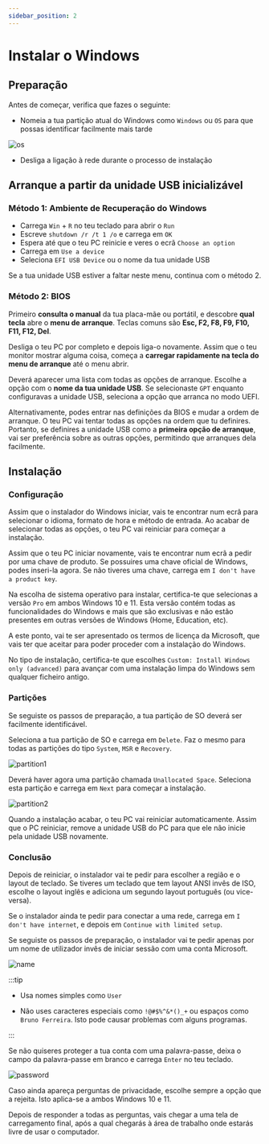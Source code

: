 ```yaml
---
sidebar_position: 2
---
```


# Instalar o Windows

## Preparação

Antes de começar, verifica que fazes o seguinte:

- Nomeia a tua partição atual do Windows como `Windows` ou `OS` para que possas identificar facilmente mais tarde

![os](./assets/os.png)

- Desliga a ligação à rede durante o processo de instalação

## Arranque a partir da unidade USB inicializável

### Método 1: Ambiente de Recuperação do Windows

- Carrega `Win` + `R` no teu teclado para abrir o `Run`
- Escreve `shutdown /r /t 1 /o` e carrega em `OK`
- Espera até que o teu PC reinicie e veres o ecrã `Choose an option`
- Carrega em `Use a device`
- Seleciona `EFI USB Device` ou o nome da tua unidade USB

Se a tua unidade USB estiver a faltar neste menu, continua com o método 2.

### Método 2: BIOS

Primeiro **consulta o manual** da tua placa-mãe ou portátil, e descobre **qual tecla** abre o **menu de arranque**. Teclas comuns são **Esc, F2, F8, F9, F10, F11, F12, Del**.

Desliga o teu PC por completo e depois liga-o novamente. Assim que o teu monitor mostrar alguma coisa, começa a **carregar rapidamente na tecla do menu de arranque** até o menu abrir.

Deverá aparecer uma lista com todas as opções de arranque. Escolhe a opção com o **nome da tua unidade USB**. Se selecionaste `GPT` enquanto configuravas a unidade USB, seleciona a opção que arranca no modo UEFI.

Alternativamente, podes entrar nas definições da BIOS e mudar a ordem de arranque. O teu PC vai tentar todas as opções na ordem que tu definires. Portanto, se definires a unidade USB como a **primeira opção de arranque**, vai ser preferência sobre as outras opções, permitindo que arranques dela facilmente.

## Instalação

### Configuração

Assim que o instalador do Windows iniciar, vais te encontrar num ecrâ para selecionar o idioma, formato de hora e método de entrada. Ao acabar de selecionar todas as opções, o teu PC vai reiniciar para começar a instalação.

Assim que o teu PC iniciar novamente, vais te encontrar num ecrã a pedir por uma chave de produto. Se possuires uma chave oficial de Windows, podes inseri-la agora. Se não tiveres uma chave, carrega em `I don't have a product key`.

Na escolha de sistema operativo para instalar, certifica-te que selecionas a versão `Pro` em ambos Windows 10 e 11. Esta versão contém todas as funcionalidades do Windows e mais que são exclusivas e não estão presentes em outras versões de Windows (Home, Education, etc).

A este ponto, vai te ser apresentado os termos de licença da Microsoft, que vais ter que aceitar para poder proceder com a instalação do Windows.

No tipo de instalação, certifica-te que escolhes `Custom: Install Windows only (advanced)` para avançar com uma instalação limpa do Windows sem qualquer ficheiro antigo.

### Partições

Se seguiste os passos de preparação, a tua partição de SO deverá ser facilmente identificável.

Seleciona a tua partição de SO e carrega em `Delete`. Faz o mesmo para todas as partições do tipo `System`, `MSR` e `Recovery`.

![partition1](./assets/partition1.png)

Deverá haver agora uma partição chamada `Unallocated Space`. Seleciona esta partição e carrega em `Next` para começar a instalação.

![partition2](./assets/partition2.png)

Quando a instalação acabar, o teu PC vai reiniciar automaticamente. Assim que o PC reiniciar, remove a unidade USB do PC para que ele não inicie pela unidade USB novamente.

### Conclusão

Depois de reiniciar, o instalador vai te pedir para escolher a região e o layout de teclado. Se tiveres um teclado que tem layout ANSI invês de ISO, escolhe o layout inglês e adiciona um segundo layout português (ou vice-versa).

Se o instalador ainda te pedir para conectar a uma rede, carrega em `I don't have internet`, e depois em `Continue with limited setup`.

Se seguiste os passos de preparação, o instalador vai te pedir apenas por um nome de utilizador invês de iniciar sessão com uma conta Microsoft.

![name](./assets/name.png)

:::tip

- Usa nomes simples como `User`

- Não uses caracteres especiais como `!@#$%^&*()_+` ou espaços como `Bruno Ferreira`. Isto pode causar problemas com alguns programas.

:::

Se não quiseres proteger a tua conta com uma palavra-passe, deixa o campo da palavra-passe em branco e carrega `Enter` no teu teclado.

![password](./assets/password.png)

Caso ainda apareça perguntas de privacidade, escolhe sempre a opção que a rejeita. Isto aplica-se a ambos Windows 10 e 11.

Depois de responder a todas as perguntas, vais chegar a uma tela de carregamento final, após a qual chegarás à área de trabalho onde estarás livre de usar o computador.